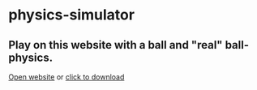 # physics-simulator
## Play on this website with a ball and "real" ball-physics.
<a href="https://silvankohler.github.io/physics-simulator/" class="idk-bar-item idk-button">Open website</a> 
or
<a href="https://github.com/SilvanKohler/physics-simulator/archive/master.zip" class="idk-bar-item idk-button">click to download</a>
